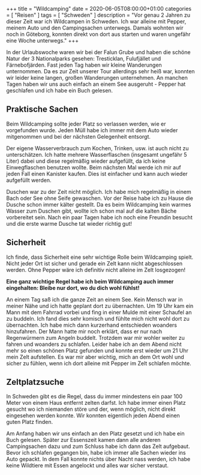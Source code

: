 +++
title =  "Wildcamping"
date = 2020-06-05T08:00:00+01:00
categories = [
    "Reisen"
]
tags = [
    "Schweden"
]
description = "Vor genau 2 Jahren zu dieser Zeit war ich Wildcampen in Schweden. Ich war alleine mit Pepper, meinem Auto und den Campingsachen unterwegs. Damals wohnten wir noch in Göteborg, konnten direkt von dort aus starten und waren ungefähr eine Woche unterwegs."
+++

In der Urlaubswoche waren wir bei der Falun Grube und haben die schöne Natur der 3 Nationalparks gesehen: Tresticklan, Fulufjället und Färnebofjärden. Fast jeden Tag haben wir kleine Wanderungen unternommen. Da es zur Zeit unserer Tour allerdings sehr heiß war, konnten wir leider keine langen, großen Wanderungen unternehmen. An manchen Tagen haben wir uns auch einfach an einem See ausgeruht - Pepper hat geschlafen und ich habe ein Buch gelesen.  

## Praktische Sachen
Beim Wildcamping sollte jeder Platz so verlassen werden, wie er vorgefunden wurde. Jeden Müll habe ich immer mit dem Auto wieder mitgenommen und bei der nächsten Gelegenheit entsorgt.  

Der eigene Wasserverbrauch zum Kochen, Trinken, usw. ist auch nicht zu unterschätzen. Ich hatte mehrere Wasserflaschen (insgesamt ungefähr 5 Liter) dabei und diese regelmäßig wieder aufgefüllt, da ich keine Einwegflaschen benutzen wollte. Beim nächsten Mal werde ich mir auf jeden Fall einen Kanister kaufen. Dies ist einfacher und kann auch wieder aufgefüllt werden.  

Duschen war zu der Zeit nicht möglich. Ich habe mich regelmäßig in einem Bach oder See ohne Seife gewaschen. Vor der Reise habe ich zu Hause die Dusche schon immer kälter gestellt. Da es beim Wildcamping kein warmes Wasser zum Duschen gibt, wollte ich schon mal auf die kalten Bäche vorbereitet sein. Nach ein paar Tagen habe ich noch eine Freundin besucht und die erste warme Dusche tat wieder richtig gut!

## Sicherheit
Ich finde, dass Sicherheit eine sehr wichtige Rolle beim Wildcamping spielt. Nicht jeder Ort ist sicher und gerade ein Zelt kann nicht abgeschlossen werden. Ohne Pepper wäre ich definitiv nicht alleine im Zelt losgezogen!  

**Eine ganz wichtige Regel habe ich beim Wildcamping auch immer eingehalten: Bleibe nur dort, wo du dich wohl fühlst!**  

An einem Tag saß ich die ganze Zeit an einem See. Kein Mensch war in meiner Nähe und ich hatte geplant dort zu übernachten. Um 19 Uhr kam ein Mann mit dem Fahrrad vorbei und fing in einer Mulde mit einer Schaufel an zu buddeln. Ich fand dies sehr komisch und fühlte mich nicht wohl dort zu übernachten. Ich habe mich dann kurzerhand entschieden woanders hinzufahren. Der Mann hatte mir noch erklärt, dass er nur nach Regenwürmern zum Angeln buddelt. Trotzdem war mir wohler weiter zu fahren und woanders zu schlafen. Leider habe ich an dem Abend nicht mehr so einen schönen Platz gefunden und konnte erst wieder um 21 Uhr mein Zelt aufstellen. Es war mir aber wichtig, mich an dem Ort wohl und sicher zu fühlen, wenn ich dort alleine mit Pepper im Zelt schlafen möchte.  

## Zeltplatzsuche
In Schweden gibt es die Regel, dass du immer mindestens ein paar 100 Meter von einem Haus entfernt zelten darfst. Ich habe immer einen Platz gesucht wo ich niemanden störe und der, wenn möglich, nicht direkt eingesehen werden konnte. Wir konnten eigentlich jeden Abend einen guten Platz finden.  

Am Anfang haben wir uns einfach an den Platz gesetzt und ich habe ein Buch gelesen. Später zur Essenszeit kamen dann alle anderen Campingsachen dazu und zum Schluss habe ich dann das Zelt aufgebaut. Bevor ich schlafen gegangen bin, habe ich immer alle Sachen wieder ins Auto gepackt. In dem Fall konnte nichts über Nacht nass werden, ich habe keine Wildtiere mit Essen angelockt und alles war sicher verstaut.
